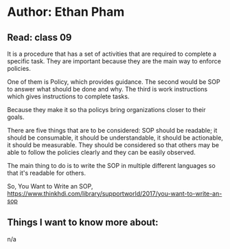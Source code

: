 # Author: Ethan Pham
## Read: class 09

It is a procedure that has a set of activities that are required to complete a specific task. They are important because they are the main way to enforce policies.

One of them is Policy, which provides guidance. The second would be SOP to answer what should be done and why. The third is work instructions which gives instructions to complete tasks. 

Because they make it so tha policys bring organizations closer to their goals. 

There are five things that are to be considered: SOP should be readable; it should be consumable, it should be understandable, it should be actionable, it should be measurable. They should be considered so that others may be able to follow the policies clearly and they can be easily observed.

The main thing to do is to write the SOP in multiple different languages so that it's readable for others. 


So, You Want to Write an SOP, https://www.thinkhdi.com/library/supportworld/2017/you-want-to-write-an-sop 


## Things I want to know more about:
n/a
